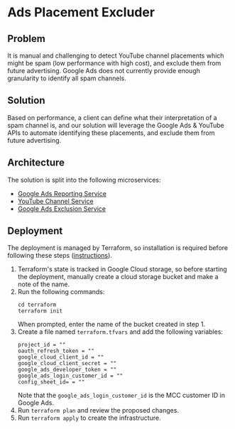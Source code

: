# Ads Placement Excluder

## Problem

It is manual and challenging to detect YouTube channel placements which might be
spam (low performance with high cost), and exclude them from future advertising.
Google Ads does not currently provide enough granularity to identify all spam
channels.

## Solution

Based on performance, a client can define what their interpretation of a spam
channel is, and our solution will leverage the Google Ads & YouTube APIs to
automate identifying these placements, and exclude them from future advertising.

## Architecture

The solution is split into the following microservices:

- [Google Ads Reporting Service](src/services/gads_reporting/cloud_functions/ads_report/README.md)
- [YouTube Channel Service](./src/services/youtube_channel/README.md)
- [Google Ads Exclusion Service](./src/services/gads_exclusion/README.md)

## Deployment

The deployment is managed by Terraform, so installation is required before
following these steps ([instructions](https://learn.hashicorp.com/tutorials/terraform/install-cli)).

1. Terraform's state is tracked in Google Cloud storage, so before starting the
   deployment, manually create a cloud storage bucket and make a note of the
   name.
2. Run the following commands:
   ```
   cd terraform
   terraform init
   ```
   When prompted, enter the name of the bucket created in step 1.
3. Create a file named `terraform.tfvars` and add the following variables:
   ```
   project_id = ""
   oauth_refresh_token = ""
   google_cloud_client_id = ""
   google_cloud_client_secret = ""
   google_ads_developer_token = ""
   google_ads_login_customer_id = ""
   config_sheet_id= = ""
   ```
   Note that the `google_ads_login_customer_id` is the MCC customer ID in Google
   Ads.
4. Run `terraform plan` and review the proposed changes.
5. Run `terraform apply` to create the infrastructure.
